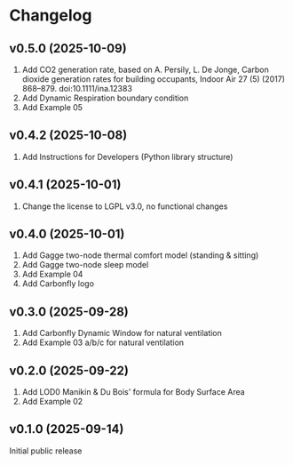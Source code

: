 # Changelog

## v0.5.0 (2025-10-09)

1. Add CO2 generation rate, based on A. Persily, L. De Jonge, Carbon dioxide generation rates for building occupants, Indoor Air 27 (5) (2017) 868–879. doi:10.1111/ina.12383
2. Add Dynamic Respiration boundary condition
3. Add Example 05

## v0.4.2 (2025-10-08)

1. Add Instructions for Developers (Python library structure)

## v0.4.1 (2025-10-01)

1. Change the license to LGPL v3.0, no functional changes

## v0.4.0 (2025-10-01)

1. Add Gagge two-node thermal comfort model (standing & sitting)
2. Add Gagge two-node sleep model
3. Add Example 04
4. Add Carbonfly logo

## v0.3.0 (2025-09-28)

1. Add Carbonfly Dynamic Window for natural ventilation
2. Add Example 03 a/b/c for natural ventilation

## v0.2.0 (2025-09-22)

1. Add LOD0 Manikin & Du Bois' formula for Body Surface Area
2. Add Example 02

## v0.1.0 (2025-09-14)

Initial public release
